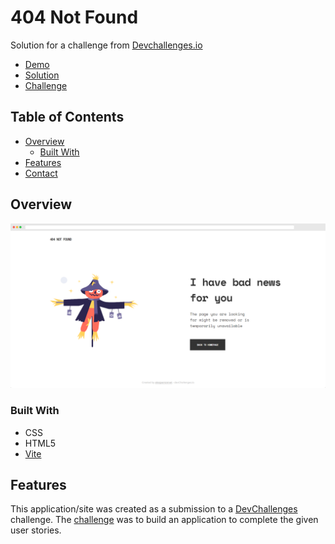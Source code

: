 # 404 Not Found

Solution for a challenge from [Devchallenges.io](http://devchallenges.io)

- [Demo](https://ap-devchallenges-404-not-found.netlify.app/)
- [Solution]()
- [Challenge](https://devchallenges.io/challenges/wBunSb7FPrIepJZAg0sY)

## Table of Contents

- [Overview](#overview)
  - [Built With](#built-with)
- [Features](#features)
- [Contact](#contact)

## Overview

![screenshot](./assets/screenshot.png)

### Built With

- CSS
- HTML5
- [Vite](https://vitejs.dev/)

## Features

This application/site was created as a submission to a [DevChallenges](https://devchallenges.io/challenges) challenge. The [challenge](https://devchallenges.io/challenges/wBunSb7FPrIepJZAg0sY) was to build an application to complete the given user stories.
